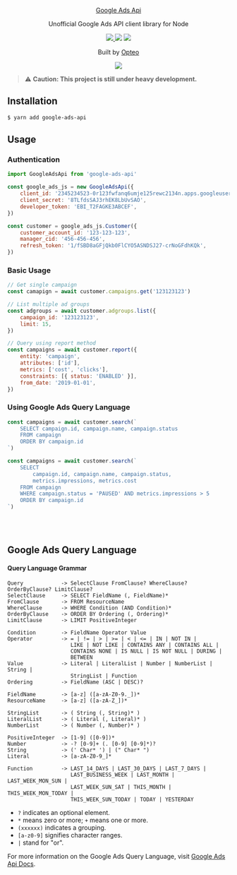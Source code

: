 <p align="center">
  <a href="https://github.com/opteo/google-ads-api">
    Google Ads Api
  </a>
</p>

<p align="center">
  Unofficial Google Ads API client library for Node
</p>
<p align="center">
  <a href="https://www.npmjs.com/package/google-ads-api">
    <img src="https://img.shields.io/npm/v/google-ads-api.svg?style=flat-square">
  </a>
  <a>
    <img src="https://img.shields.io/npm/dm/google-ads-api.svg?style=flat-square">
    </a>
  <a>
    <img src="https://img.shields.io/david/opteo/google-ads-api.svg?style=flat-square">
  </a>
</p>

<p align="center">Built by <a href="https://opteo.com">Opteo</a></p>

<p align="center">
  <a href="https://opteo.com">
    <img src="https://app.opteo.com/icons/logo.svg">
  </a>
</p>

> ⚠️ **Caution: This project is still under heavy development.**

## Installation

```bash
$ yarn add google-ads-api
```

## Usage

### Authentication

```javascript
import GoogleAdsApi from 'google-ads-api'

const google_ads_js = new GoogleAdsApi({
    client_id: '2345234523-0r123fwfanq6umje125rewc2134n.apps.googleusercontent.com',
    client_secret: '8TLfdsSAJ3rhEK8LbUvSAO',
    developer_token: 'EBI_T2FAGKE3ABCEF',
})

const customer = google_ads_js.Customer({
    customer_account_id: '123-123-123',
    manager_cid: '456-456-456',
    refresh_token: '1/fSBD8aGFjQkb0FlCYO5ASNDSJ27-crNoGFdhKQk',
})
```

### Basic Usage

```javascript
// Get single campaign
const camapign = await customer.campaigns.get('123123123')

// List multiple ad groups
const adgroups = await customer.adgroups.list({
    campaign_id: '123123123',
    limit: 15,
})

// Query using report method
const campaigns = await customer.report({
    entity: 'campaign',
    attributes: ['id'],
    metrics: ['cost', 'clicks'],
    constraints: [{ status: 'ENABLED' }],
    from_date: '2019-01-01',
})
```

### Using Google Ads Query Language

```javascript
const campaigns = await customer.search(`
    SELECT campaign.id, campaign.name, campaign.status
    FROM campaign
    ORDER BY campaign.id
`)

const campaigns = await customer.search(`
    SELECT 
        campaign.id, campaign.name, campaign.status, 
        metrics.impressions, metrics.cost
    FROM campaign
    WHERE campaign.status = 'PAUSED' AND metrics.impressions > 5
    ORDER BY campaign.id
`)
```

<br/>
<br/>

## Google Ads Query Language

#### Query Language Grammar

```
Query            -> SelectClause FromClause? WhereClause? OrderByClause? LimitClause?
SelectClause     -> SELECT FieldName (, FieldName)*
FromClause       -> FROM ResourceName
WhereClause      -> WHERE Condition (AND Condition)*
OrderByClause    -> ORDER BY Ordering (, Ordering)*
LimitClause      -> LIMIT PositiveInteger

Condition        -> FieldName Operator Value
Operator         -> = | != | > | >= | < | <= | IN | NOT IN |
                    LIKE | NOT LIKE | CONTAINS ANY | CONTAINS ALL |
                    CONTAINS NONE | IS NULL | IS NOT NULL | DURING |
                    BETWEEN
Value            -> Literal | LiteralList | Number | NumberList | String |
                    StringList | Function
Ordering         -> FieldName (ASC | DESC)?

FieldName        -> [a-z] ([a-zA-Z0-9._])*
ResourceName     -> [a-z] ([a-zA-Z_])*

StringList       -> ( String (, String)* )
LiteralList      -> ( Literal (, Literal)* )
NumberList       -> ( Number (, Number)* )

PositiveInteger  -> [1-9] ([0-9])*
Number           -> -? [0-9]+ (. [0-9] [0-9]*)?
String           -> (' Char* ') | (" Char* ")
Literal          -> [a-zA-Z0-9_]*

Function         -> LAST_14_DAYS | LAST_30_DAYS | LAST_7_DAYS |
                    LAST_BUSINESS_WEEK | LAST_MONTH | LAST_WEEK_MON_SUN |
                    LAST_WEEK_SUN_SAT | THIS_MONTH | THIS_WEEK_MON_TODAY |
                    THIS_WEEK_SUN_TODAY | TODAY | YESTERDAY
```

-   `?` indicates an optional element.
-   `*` means zero or more; `+` means one or more.
-   `(xxxxxx)` indicates a grouping.
-   `[a-z0-9]` signifies character ranges.
-   `|` stand for "or".

For more information on the Google Ads Query Language, visit [Google Ads Api Docs](https://developers.google.com/google-ads/api/docs/query/overview).
